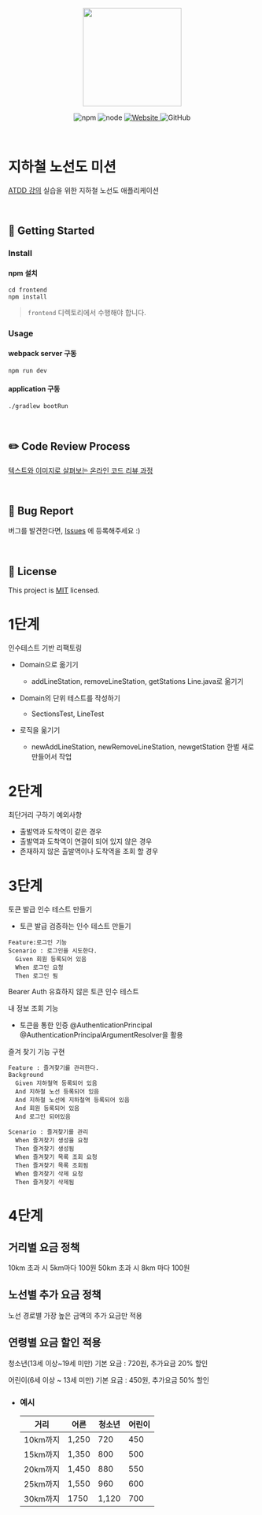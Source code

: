 <p align="center">
    <img width="200px;" src="https://raw.githubusercontent.com/woowacourse/atdd-subway-admin-frontend/master/images/main_logo.png"/>
</p>
<p align="center">
  <img alt="npm" src="https://img.shields.io/badge/npm-%3E%3D%205.5.0-blue">
  <img alt="node" src="https://img.shields.io/badge/node-%3E%3D%209.3.0-blue">
  <a href="https://edu.nextstep.camp/c/R89PYi5H" alt="nextstep atdd">
    <img alt="Website" src="https://img.shields.io/website?url=https%3A%2F%2Fedu.nextstep.camp%2Fc%2FR89PYi5H">
  </a>
  <img alt="GitHub" src="https://img.shields.io/github/license/next-step/atdd-subway-service">
</p>

<br>

# 지하철 노선도 미션
[ATDD 강의](https://edu.nextstep.camp/c/R89PYi5H) 실습을 위한 지하철 노선도 애플리케이션

<br>

## 🚀 Getting Started

### Install
#### npm 설치
```
cd frontend
npm install
```
> `frontend` 디렉토리에서 수행해야 합니다.

### Usage
#### webpack server 구동
```
npm run dev
```
#### application 구동
```
./gradlew bootRun
```
<br>

## ✏️ Code Review Process
[텍스트와 이미지로 살펴보는 온라인 코드 리뷰 과정](https://github.com/next-step/nextstep-docs/tree/master/codereview)

<br>

## 🐞 Bug Report

버그를 발견한다면, [Issues](https://github.com/next-step/atdd-subway-service/issues) 에 등록해주세요 :)

<br>

## 📝 License

This project is [MIT](https://github.com/next-step/atdd-subway-service/blob/master/LICENSE.md) licensed.


# 1단계
인수테스트 기반 리팩토링
- Domain으로 옮기기
    - addLineStation, removeLineStation, getStations Line.java로 옮기기
    
- Domain의 단위 테스트를 작성하기
    - SectionsTest, LineTest
    
- 로직을 옮기기
    - newAddLineStation, newRemoveLineStation, newgetStation 한벌 새로 만들어서 작업
  
# 2단계 
최단거리 구하기
예외사항
  - 출발역과 도착역이 같은 경우
  - 출발역과 도착역이 연결이 되어 있지 않은 경우
  - 존재하지 않은 출발역이나 도착역을 조회 할 경우

# 3단계
토큰 발급 인수 테스트 만들기
  - 토큰 발급 검증하는 인수 테스트 만들기
    
```
Feature:로그인 기능
Scenario : 로그인을 시도한다.
  Given 회원 등록되어 있음
  When 로그인 요청
  Then 로그인 됨
```

Bearer Auth 유효하지 않은 토큰 인수 테스트
    
내 정보 조회 기능
  - 토큰을 통한 인증 @AuthenticationPrincipal @AuthenticationPrincipalArgumentResolver을 활용

즐겨 찾기 기능 구현

```
Feature : 즐겨찾기를 관리한다.
Background 
  Given 지하철역 등록되어 있음
  And 지하철 노선 등록되어 있음
  And 지하철 노선에 지하철역 등록되어 있음
  And 회원 등록되어 있음
  And 로그인 되어있음
  
Scenario : 즐겨찾기를 관리
  When 즐겨찾기 생성을 요청
  Then 즐겨찾기 생성됨
  When 즐겨찾기 목록 조회 요청
  Then 즐겨찾기 목록 조회됨
  When 즐겨찾기 삭제 요청
  Then 즐겨찾기 삭제됨
```

# 4단계

## 거리별 요금 정책
10km 초과 시 5km마다 100원
50km 초과 시 8km 마다 100원

## 노선별 추가 요금 정책
노선 경로별 가장 높은 금액의 추가 요금만 적용

## 연령별 요금 할인 적용
청소년(13세 이상~19세 미만) 기본 요금 : 720원, 추가요금 20% 할인

어린이(6세 이상 ~ 13세 미만) 기본 요금 : 450원, 추가요금 50% 할인

- ### 예시

  | 거리 | 어른 | 청소년 | 어린이 |
  | --- | --- | --- | --- |
  | 10km까지 | 1,250 | 720 | 450 |
  | 15km까지 | 1,350 | 800 | 500 |
  | 20km까지 | 1,450 | 880 | 550 |
  | 25km까지 | 1,550 | 960 | 600 |
  | 30km까지 | 1750 | 1,120 | 700 |
